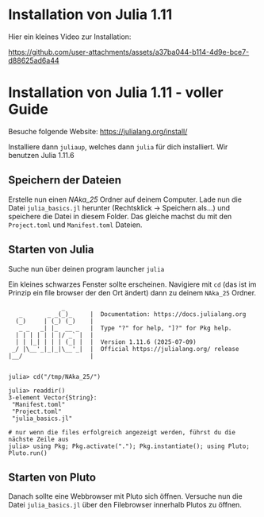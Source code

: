 # Installation von Julia 1.11
Hier ein kleines Video zur Installation:

https://github.com/user-attachments/assets/a37ba044-b114-4d9e-bce7-d88625ad6a44


# Installation von Julia 1.11 - voller Guide


Besuche folgende Website: https://julialang.org/install/

Installiere dann `juliaup`, welches dann `julia` für dich installiert. Wir benutzen Julia 1.11.6


## Speichern der Dateien
Erstelle nun einen *NAka_25* Ordner auf deinem Computer.
Lade nun die Datei `julia_basics.jl` herunter (Rechtsklick -> Speichern als...) und speichere die Datei in diesem Folder.
Das gleiche machst du mit den `Project.toml` und `Manifest.toml` Dateien.


## Starten von Julia
Suche nun über deinen program launcher `julia`


Ein kleines schwarzes Fenster sollte erscheinen. Navigiere mit `cd` (das ist im Prinzip ein file browser der den Ort ändert) dann zu deinem `NAka_25` Ordner.

```julia-repl
               _
   _       _ _(_)_     |  Documentation: https://docs.julialang.org
  (_)     | (_) (_)    |
   _ _   _| |_  __ _   |  Type "?" for help, "]?" for Pkg help.
  | | | | | | |/ _` |  |
  | | |_| | | | (_| |  |  Version 1.11.6 (2025-07-09)
 _/ |\__'_|_|_|\__'_|  |  Official https://julialang.org/ release
|__/                   |


julia> cd("/tmp/NAka_25/")

julia> readdir()
3-element Vector{String}:
 "Manifest.toml"
 "Project.toml"
 "julia_basics.jl"

# nur wenn die files erfolgreich angezeigt werden, führst du die nächste Zeile aus
julia> using Pkg; Pkg.activate("."); Pkg.instantiate(); using Pluto; Pluto.run()
```


## Starten von Pluto
Danach sollte eine Webbrowser mit Pluto sich öffnen. Versuche nun die Datei `julia_basics.jl` über den Filebrowser innerhalb Plutos zu öffnen.
